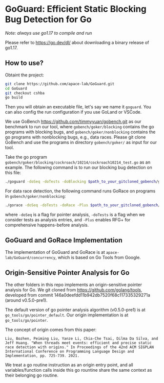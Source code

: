 # GoGuard: Efficient Static Blocking Bug Detection for Go

_Note: always use go1.17 to compile and run_

Please refer to https://go.dev/dl/ about downloading a binary release of go1.17.

## How to use?
Obtaint the project:
```bash
git clone https://github.com/apace-lab/GoGuard.git
cd GoGuard
git checkout cshba
go build
```
Then you will obtain an executable file, let's say we name it `goguard`.
You can also config the run configuration if you use GoLand or VSCode.

We use GoBench https://github.com/timmyyuan/gobench.git as our benchmark to run our tool,
where `gobench/goker/blocking` contains the go programs with blocking bugs, and
`gobench/goker/nonblocking` contains the go programs with nonblocking bugs, e.g., data races.
Please git clone GoBench and use the programs in directory `gobench/goker/` as input for our tool.

Take the go program `gobench/goker/blocking/cockroach/10214/cockroach10214_test.go` as an example.
The following command is to run our blocking bug detection on this file:
```bash
./goguard -doSeq -doTests -doBlocking $path_to_your_gitcloned_gobench/gobench/goker/blocking/cockroach/10214/cockroach10214_test.go
```
For data race detection, the following command runs GoRace on programs in `gobench/goker/nonblocking`:
```bash
./gorace -doSeq -doTests -doRace -Plus $path_to_your_gitcloned_gobench/gobench/goker/nonblocking/etcd/6708/etcd6708_test.go
```
where `-doSeq` is a flag for pointer analysis, `-doTests` is a flag when we consider tests as analysis entries, and `-Plus` enables RFG+ for comprehensive happens-before analysis.


## GoGuard and GoRace Implementation
The implementation of GoGuard and GoRace is at `apace-lab/GoGuard/concurrency`, which is based on Go Tools from Google.


## Origin-Sensitive Pointer Analysis for Go
The other folders in this repo implements an origin-sensitive pointer analysis for Go.
We git cloned from https://github.com/golang/tools, developed from commit 146a0deefdd11b942db7520f68c117335329271a (around v0.5.0-pre1).

The default version of go pointer analysis algorithm (v0.5.0-pre1) is at ```go_tools/go/pointer_default```. Our origin implementation is at ```go_tools/go/pointer```.

The concept of origin comes from this paper:

```
Liu, Bozhen, Peiming Liu, Yanze Li, Chia-Che Tsai, Dilma Da Silva, and Jeff Huang. "When threads meet events: efficient and precise static race detection with origins." In Proceedings of the 42nd ACM SIGPLAN International Conference on Programming Language Design and Implementation, pp. 725-739. 2021.
```

We treat a go routine instruction as an origin entry point, and all variables/function calls inside this go rountine share the same context as their belonging go routine.
